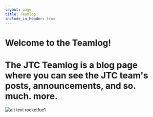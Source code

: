 ```yaml
---
layout: page
title: Teamlog
include_in_header: true
---
```

# Welcome to the Teamlog!
# The JTC Teamlog is a blog page where you can see the JTC team's posts, announcements, and so. much. more.

![alt text](https://media.discordapp.net/attachments/797594919996751935/859145382130089984/1BY6sCRisdVuk5GyPL_q7rw-2.png) 
rocketfue1
